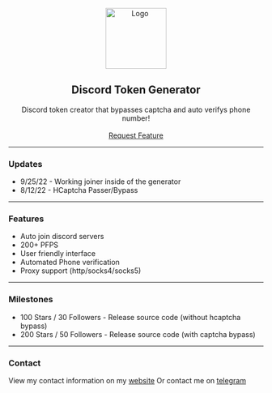   <br/>
<div align="center">
  <a href="https://github.com/WeLoveYouDuh/Discord-Token-Generator">
    <img src="https://i.imgur.com/9l4pHEN.png" alt="Logo" width="120" height="120">
  </a>
  
  <h2 align="center">Discord Token Generator</h3>

  <p align="center">
    Discord token creator that bypasses captcha and auto verifys phone number! 
    <br />
    <br />
    <a href="https://github.com/WeLoveYouDuh/Discord-Token-Generator/issues">Request Feature</a>
  </p>
</div>

---------------------------------------

### Updates
* 9/25/22 - Working joiner inside of the generator
* 8/12/22 - HCaptcha Passer/Bypass

---------------------------------------

### Features
* Auto join discord servers
* 200+ PFPS
* User friendly interface
* Automated Phone verification
* Proxy support (http/socks4/socks5)

---------------------------------------

### Milestones
* 100 Stars / 30 Followers - Release source code (without hcaptcha bypass)
* 200 Stars / 50 Followers - Release source code (with captcha bypass)

---------------------------------------

### Contact
View my contact information on my [website](https://duh.vbin.cc/)
Or contact me on [telegram](https://t.me/finessedfeds)
